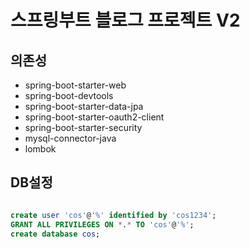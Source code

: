 # 스프링부트 블로그 프로젝트 V2

## 의존성
- spring-boot-starter-web
- spring-boot-devtools
- spring-boot-starter-data-jpa
- spring-boot-starter-oauth2-client
- spring-boot-starter-security
- mysql-connector-java
- lombok


## DB설정

```sql

create user 'cos'@'%' identified by 'cos1234';
GRANT ALL PRIVILEGES ON *.* TO 'cos'@'%';
create database cos;

```